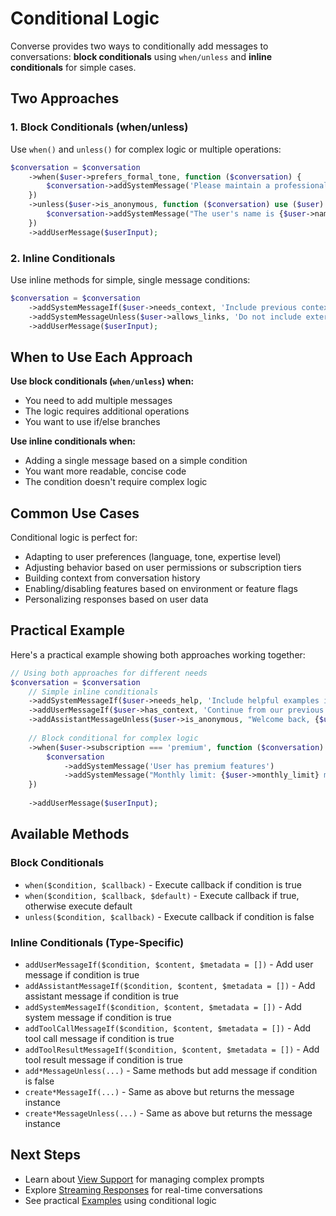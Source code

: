 # Conditional Logic

Converse provides two ways to conditionally add messages to conversations: **block conditionals** using `when/unless` and **inline conditionals** for simple cases.

## Two Approaches

### 1. Block Conditionals (when/unless)

Use `when()` and `unless()` for complex logic or multiple operations:

```php
$conversation = $conversation
    ->when($user->prefers_formal_tone, function ($conversation) {
        $conversation->addSystemMessage('Please maintain a professional tone.');
    })
    ->unless($user->is_anonymous, function ($conversation) use ($user) {
        $conversation->addSystemMessage("The user's name is {$user->name}.");
    })
    ->addUserMessage($userInput);
```

### 2. Inline Conditionals

Use inline methods for simple, single message conditions:

```php
$conversation = $conversation
    ->addSystemMessageIf($user->needs_context, 'Include previous context in responses.')
    ->addSystemMessageUnless($user->allows_links, 'Do not include external links.')
    ->addUserMessage($userInput);
```

## When to Use Each Approach

**Use block conditionals (`when/unless`) when:**
- You need to add multiple messages
- The logic requires additional operations
- You want to use if/else branches

**Use inline conditionals when:**
- Adding a single message based on a simple condition
- You want more readable, concise code
- The condition doesn't require complex logic

## Common Use Cases

Conditional logic is perfect for:
- Adapting to user preferences (language, tone, expertise level)
- Adjusting behavior based on user permissions or subscription tiers
- Building context from conversation history
- Enabling/disabling features based on environment or feature flags
- Personalizing responses based on user data

## Practical Example

Here's a practical example showing both approaches working together:

```php
// Using both approaches for different needs
$conversation = $conversation
    // Simple inline conditionals
    ->addSystemMessageIf($user->needs_help, 'Include helpful examples in responses')
    ->addUserMessageIf($user->has_context, 'Continue from our previous discussion')
    ->addAssistantMessageUnless($user->is_anonymous, "Welcome back, {$user->name}!")
    
    // Block conditional for complex logic
    ->when($user->subscription === 'premium', function ($conversation) use ($user) {
        $conversation
            ->addSystemMessage('User has premium features')
            ->addSystemMessage("Monthly limit: {$user->monthly_limit} messages");
    })
    
    ->addUserMessage($userInput);
```

## Available Methods

### Block Conditionals
- `when($condition, $callback)` - Execute callback if condition is true
- `when($condition, $callback, $default)` - Execute callback if true, otherwise execute default
- `unless($condition, $callback)` - Execute callback if condition is false

### Inline Conditionals (Type-Specific)
- `addUserMessageIf($condition, $content, $metadata = [])` - Add user message if condition is true
- `addAssistantMessageIf($condition, $content, $metadata = [])` - Add assistant message if condition is true
- `addSystemMessageIf($condition, $content, $metadata = [])` - Add system message if condition is true
- `addToolCallMessageIf($condition, $content, $metadata = [])` - Add tool call message if condition is true
- `addToolResultMessageIf($condition, $content, $metadata = [])` - Add tool result message if condition is true
- `add*MessageUnless(...)` - Same methods but add message if condition is false
- `create*MessageIf(...)` - Same as above but returns the message instance
- `create*MessageUnless(...)` - Same as above but returns the message instance

## Next Steps

- Learn about [View Support](/guide/view-support) for managing complex prompts
- Explore [Streaming Responses](/guide/streaming) for real-time conversations
- See practical [Examples](/examples/basic-chat) using conditional logic 